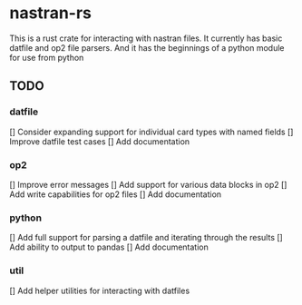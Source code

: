 # nastran-rs

This is a rust crate for interacting with nastran files. It currently has basic datfile and op2 file parsers. And it has the beginnings of a python module for use from python

## TODO

### datfile 
[] Consider expanding support for individual card types with named fields
[] Improve datfile test cases
[] Add documentation

### op2 
[] Improve error messages
[] Add support for various data blocks in op2
[] Add write capabilities for op2 files
[] Add documentation

### python 
[] Add full support for parsing a datfile and iterating through the results
[] Add ability to output to pandas
[] Add documentation

### util
[] Add helper utilities for interacting with datfiles
